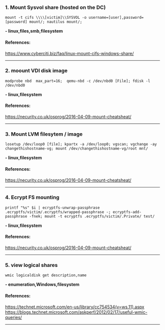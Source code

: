 ### 1. Mount Sysvol share (hosted on the DC)
```
mount -t cifs \\\\[victim]\\SYSVOL -o username=[user],password=[password] mount/; nautilus mount/;
```
**- linux,files,smb,filesystem**
#### References:

https://www.cyberciti.biz/faq/linux-mount-cifs-windows-share/
__________
### 2. moount VDI disk image
```
modprobe nbd  max_part=16;  qemu-nbd -c /dev/nbd0 [File]; fdisk -l /dev/nbd0
```
**- linux,filesystem**
#### References:

https://necurity.co.uk/osprog/2016-04-09-mount-cheatsheat/
__________
### 3. Mount LVM filesytem / image
```
losetup /dev/loop0 [file]; kpartx -a /dev/loop0; vgscan; vgchange -ay changethishostname-vg; mount /dev/changethishostname-vg/root mnt/
```
**- linux,filesystem**
#### References:

https://necurity.co.uk/osprog/2016-04-09-mount-cheatsheat/
__________
### 4. Ecrypt FS mounting
```
printf "%s" $i | ecryptfs-unwrap-passphrase .ecryptfs/victim/.ecryptfs/wrapped-passphrase -; ecryptfs-add-passphrase -fnek; mount -t ecryptfs .ecryptfs/victim/.Private/ test/
```
**- linux,filesystem**
#### References:

https://necurity.co.uk/osprog/2016-04-09-mount-cheatsheat/
__________
### 5. view logical shares
```
wmic logicaldisk get description,name
```
**- enumeration,Windows,filesystem**
#### References:

https://technet.microsoft.com/en-us/library/cc754534(v=ws.11).aspx
https://blogs.technet.microsoft.com/askperf/2012/02/17/useful-wmic-queries/
__________
